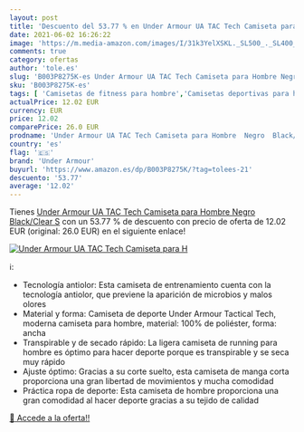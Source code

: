 ```yaml
---
layout: post
title: 'Descuento del 53.77 % en Under Armour UA TAC Tech Camiseta para H'
date: 2021-06-02 16:26:22
image: 'https://m.media-amazon.com/images/I/31k3YelXSKL._SL500_._SL400_.jpg'
comments: true
category: ofertas
author: 'tole.es'
slug: 'B003P8275K-es Under Armour UA TAC Tech Camiseta para Hombre Negro...'
sku: 'B003P8275K-es'
tags: [ 'Camisetas de fitness para hombre','Camisetas deportivas para hombre','Deportes y aire libre','Fitness y ejercicio','Ropa','Ropa de fitness','Ropa de fitness para hombre','Ropa deportiva para hombre','Ropa para hombre','camiseta','under armour', ]
actualPrice: 12.02 EUR
currency: EUR
price: 12.02
comparePrice: 26.0 EUR
prodname: 'Under Armour UA TAC Tech Camiseta para Hombre  Negro  Black/Clear   S'
country: 'es'
flag: '🇪🇸'
brand: 'Under Armour'
buyurl: 'https://www.amazon.es/dp/B003P8275K/?tag=tolees-21'
descuento: '53.77'
average: '12.02'
---
```


Tienes [Under Armour UA TAC Tech Camiseta para Hombre  Negro  Black/Clear   S](https://www.amazon.es/dp/B003P8275K/?tag=tolees-21) con un 53.77 % de descuento con precio de oferta de 12.02 EUR (original: 26.0 EUR) en el siguiente enlace!

[![Under Armour UA TAC Tech Camiseta para H](https://m.media-amazon.com/images/I/31k3YelXSKL._SL500_._SL400_.jpg)](https://www.amazon.es/dp/B003P8275K/?tag=tolees-21)

ℹ️:

- Tecnología antiolor: Esta camiseta de entrenamiento cuenta con la tecnología antiolor, que previene la aparición de microbios y malos olores
- Material y forma: Camiseta de deporte Under Armour Tactical Tech, moderna camiseta para hombre, material: 100% de poliéster, forma: ancha
- Transpirable y de secado rápido: La ligera camiseta de running para hombre es óptimo para hacer deporte porque es transpirable y se seca muy rápido
- Ajuste óptimo: Gracias a su corte suelto, esta camiseta de manga corta proporciona una gran libertad de movimientos y mucha comodidad
- Práctica ropa de deporte: Esta camiseta de hombre proporciona una gran comodidad al hacer deporte gracias a su tejido de calidad

[🛒 Accede a la oferta!!](https://www.amazon.es/dp/B003P8275K/?tag=tolees-21)
